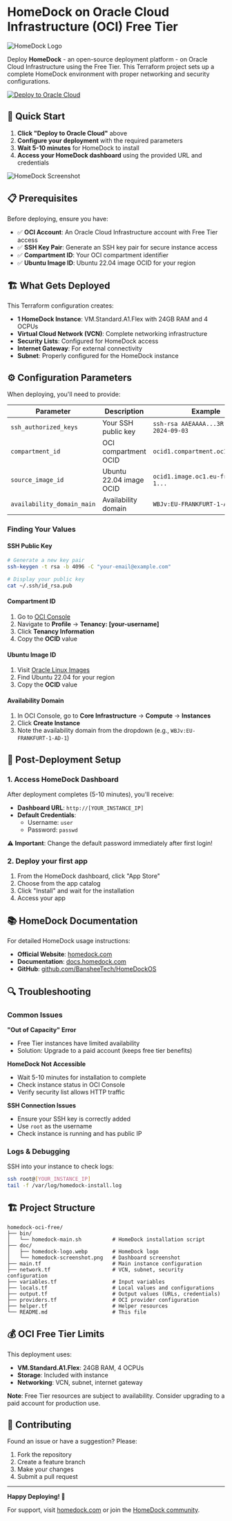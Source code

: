 # HomeDock on Oracle Cloud Infrastructure (OCI) Free Tier

![HomeDock Logo](doc/homedock-logo.png)

Deploy **HomeDock** - an open-source deployment platform - on Oracle Cloud Infrastructure using the Free Tier. This Terraform project sets up a complete HomeDock environment with proper networking and security configurations.

[![Deploy to Oracle Cloud](https://oci-resourcemanager-plugin.plugins.oci.oraclecloud.com/latest/deploy-to-oracle-cloud.svg)](https://cloud.oracle.com/resourcemanager/stacks/create?zipUrl=https://github.com/statickidz/homedock-oci-free/archive/refs/heads/main.zip)

## 🚀 Quick Start

1. **Click "Deploy to Oracle Cloud"** above
2. **Configure your deployment** with the required parameters
3. **Wait 5-10 minutes** for HomeDock to install
4. **Access your HomeDock dashboard** using the provided URL and credentials

![HomeDock Screenshot](doc/homedock-screenshot.webp)

## 📋 Prerequisites

Before deploying, ensure you have:

- ✅ **OCI Account**: An Oracle Cloud Infrastructure account with Free Tier access
- ✅ **SSH Key Pair**: Generate an SSH key pair for secure instance access
- ✅ **Compartment ID**: Your OCI compartment identifier
- ✅ **Ubuntu Image ID**: Ubuntu 22.04 image OCID for your region

## 🏗️ What Gets Deployed

This Terraform configuration creates:

- **1 HomeDock Instance**: VM.Standard.A1.Flex with 24GB RAM and 4 OCPUs
- **Virtual Cloud Network (VCN)**: Complete networking infrastructure
- **Security Lists**: Configured for HomeDock access
- **Internet Gateway**: For external connectivity
- **Subnet**: Properly configured for the HomeDock instance

## ⚙️ Configuration Parameters

When deploying, you'll need to provide:

| Parameter                  | Description             | Example                                   |
| -------------------------- | ----------------------- | ----------------------------------------- |
| `ssh_authorized_keys`      | Your SSH public key     | `ssh-rsa AAEAAAA...3R ssh-key-2024-09-03` |
| `compartment_id`           | OCI compartment OCID    | `ocid1.compartment.oc1..aaaa...`          |
| `source_image_id`          | Ubuntu 22.04 image OCID | `ocid1.image.oc1.eu-frankfurt-1...`       |
| `availability_domain_main` | Availability domain     | `WBJv:EU-FRANKFURT-1-AD-1`                |

### Finding Your Values

#### SSH Public Key

```bash
# Generate a new key pair
ssh-keygen -t rsa -b 4096 -C "your-email@example.com"

# Display your public key
cat ~/.ssh/id_rsa.pub
```

#### Compartment ID

1. Go to [OCI Console](https://cloud.oracle.com)
2. Navigate to **Profile** → **Tenancy: [your-username]**
3. Click **Tenancy Information**
4. Copy the **OCID** value

#### Ubuntu Image ID

1. Visit [Oracle Linux Images](https://docs.oracle.com/en-us/iaas/images/image/128dbc42-65a9-4ed0-a2db-be7aa584c726/index.htm)
2. Find Ubuntu 22.04 for your region
3. Copy the **OCID** value

#### Availability Domain

1. In OCI Console, go to **Core Infrastructure** → **Compute** → **Instances**
2. Click **Create Instance**
3. Note the availability domain from the dropdown (e.g., `WBJv:EU-FRANKFURT-1-AD-1`)

## 🔧 Post-Deployment Setup

### 1. Access HomeDock Dashboard

After deployment completes (5-10 minutes), you'll receive:

- **Dashboard URL**: `http://[YOUR_INSTANCE_IP]`
- **Default Credentials**:
  - Username: `user`
  - Password: `passwd`

**⚠️ Important**: Change the default password immediately after first login!

### 2. Deploy your first app

1. From the HomeDock dashboard, click "App Store"
2. Choose from the app catalog
3. Click "Install" and wait for the installation
4. Access your app

## 📚 HomeDock Documentation

For detailed HomeDock usage instructions:

- **Official Website**: [homedock.com](https://homedock.com)
- **Documentation**: [docs.homedock.com](https://docs.homedock.com)
- **GitHub**: [github.com/BansheeTech/HomeDockOS](https://github.com/BansheeTech/HomeDockOS)

## 🔍 Troubleshooting

### Common Issues

**"Out of Capacity" Error**

- Free Tier instances have limited availability
- Solution: Upgrade to a paid account (keeps free tier benefits)

**HomeDock Not Accessible**

- Wait 5-10 minutes for installation to complete
- Check instance status in OCI Console
- Verify security list allows HTTP traffic

**SSH Connection Issues**

- Ensure your SSH key is correctly added
- Use `root` as the username
- Check instance is running and has public IP

### Logs & Debugging

SSH into your instance to check logs:

```bash
ssh root@[YOUR_INSTANCE_IP]
tail -f /var/log/homedock-install.log
```

## 🏗️ Project Structure

```
homedock-oci-free/
├── bin/
│   └── homedock-main.sh          # HomeDock installation script
├── doc/
│   ├── homedock-logo.webp        # HomeDock logo
│   └── homedock-screenshot.png   # Dashboard screenshot
├── main.tf                       # Main instance configuration
├── network.tf                    # VCN, subnet, security configuration
├── variables.tf                  # Input variables
├── locals.tf                     # Local values and configurations
├── output.tf                     # Output values (URLs, credentials)
├── providers.tf                  # OCI provider configuration
├── helper.tf                     # Helper resources
└── README.md                     # This file
```

## 💰 OCI Free Tier Limits

This deployment uses:

- **VM.Standard.A1.Flex**: 24GB RAM, 4 OCPUs
- **Storage**: Included with instance
- **Networking**: VCN, subnet, internet gateway

**Note**: Free Tier resources are subject to availability. Consider upgrading to a paid account for production use.

## 🤝 Contributing

Found an issue or have a suggestion? Please:

1. Fork the repository
2. Create a feature branch
3. Make your changes
4. Submit a pull request

---

**Happy Deploying! 🚀**

For support, visit [homedock.com](https://homedock.com) or join the [HomeDock community](https://github.com/homedock).
